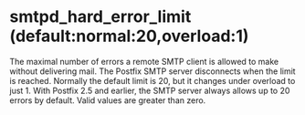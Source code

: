 # smtpd_hard_error_limit (default:normal:20,overload:1) 


The maximal number of errors a remote SMTP client is allowed to
make without delivering mail. The Postfix SMTP server disconnects
when the limit is reached. Normally the default limit is 20, but
it changes under overload to just 1. With Postfix 2.5 and earlier,
the SMTP server always allows up to 20 errors by default.
Valid values are greater than zero.




